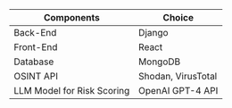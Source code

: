 
| Components | Choice |
|-----------|---------|
| Back-End | Django |
| Front-End | React |
| Database | MongoDB |
| OSINT API | Shodan, VirusTotal |
| LLM Model for Risk Scoring | OpenAI GPT-4 API |
